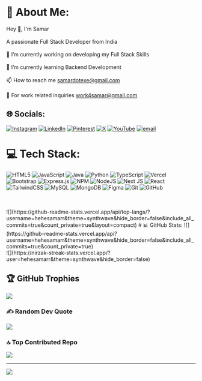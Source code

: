 # 💫 About Me:
Hey 👋, I'm Samar<br><br>A passionate Full Stack Developer from India<br><br>🔭 I’m currently working on developing my Full Stack Skills<br><br>🌱 I’m currently learning Backend Development<br><br>📫 How to reach me samardotexe@gmail.com<br><br>🌱 For work related inquiries work4samar@gmail.com<br>


## 🌐 Socials:
[![Instagram](https://img.shields.io/badge/Instagram-%23E4405F.svg?logo=Instagram&logoColor=white)](https://instagram.com/hehesamarr) [![LinkedIn](https://img.shields.io/badge/LinkedIn-%230077B5.svg?logo=linkedin&logoColor=white)](https://linkedin.com/in/hehesamarr) [![Pinterest](https://img.shields.io/badge/Pinterest-%23E60023.svg?logo=Pinterest&logoColor=white)](https://pinterest.com/hehesamarr) [![X](https://img.shields.io/badge/X-black.svg?logo=X&logoColor=white)](https://x.com/hehesamarr) [![YouTube](https://img.shields.io/badge/YouTube-%23FF0000.svg?logo=YouTube&logoColor=white)](https://youtube.com/@hehesamarr) [![email](https://img.shields.io/badge/Email-D14836?logo=gmail&logoColor=white)](mailto:samardotexe@gmail.com) 

# 💻 Tech Stack:
![HTML5](https://img.shields.io/badge/html5-%23E34F26.svg?style=for-the-badge&logo=html5&logoColor=white) ![JavaScript](https://img.shields.io/badge/javascript-%23323330.svg?style=for-the-badge&logo=javascript&logoColor=%23F7DF1E) ![Java](https://img.shields.io/badge/java-%23ED8B00.svg?style=for-the-badge&logo=openjdk&logoColor=white) ![Python](https://img.shields.io/badge/python-3670A0?style=for-the-badge&logo=python&logoColor=ffdd54) ![TypeScript](https://img.shields.io/badge/typescript-%23007ACC.svg?style=for-the-badge&logo=typescript&logoColor=white) ![Vercel](https://img.shields.io/badge/vercel-%23000000.svg?style=for-the-badge&logo=vercel&logoColor=white) ![Bootstrap](https://img.shields.io/badge/bootstrap-%238511FA.svg?style=for-the-badge&logo=bootstrap&logoColor=white) ![Express.js](https://img.shields.io/badge/express.js-%23404d59.svg?style=for-the-badge&logo=express&logoColor=%2361DAFB) ![NPM](https://img.shields.io/badge/NPM-%23CB3837.svg?style=for-the-badge&logo=npm&logoColor=white) ![NodeJS](https://img.shields.io/badge/node.js-6DA55F?style=for-the-badge&logo=node.js&logoColor=white) ![Next JS](https://img.shields.io/badge/Next-black?style=for-the-badge&logo=next.js&logoColor=white) ![React](https://img.shields.io/badge/react-%2320232a.svg?style=for-the-badge&logo=react&logoColor=%2361DAFB) ![TailwindCSS](https://img.shields.io/badge/tailwindcss-%2338B2AC.svg?style=for-the-badge&logo=tailwind-css&logoColor=white) ![MySQL](https://img.shields.io/badge/mysql-4479A1.svg?style=for-the-badge&logo=mysql&logoColor=white) ![MongoDB](https://img.shields.io/badge/MongoDB-%234ea94b.svg?style=for-the-badge&logo=mongodb&logoColor=white) ![Figma](https://img.shields.io/badge/figma-%23F24E1E.svg?style=for-the-badge&logo=figma&logoColor=white) ![Git](https://img.shields.io/badge/git-%23F05033.svg?style=for-the-badge&logo=git&logoColor=white) ![GitHub](https://img.shields.io/badge/github-%23121011.svg?style=for-the-badge&logo=github&logoColor=white)

<br/>
<br/>
![](https://github-readme-stats.vercel.app/api/top-langs/?username=hehesamarr&theme=synthwave&hide_border=false&include_all_commits=true&count_private=true&layout=compact)
# 📊 GitHub Stats:
![](https://github-readme-stats.vercel.app/api?username=hehesamarr&theme=synthwave&hide_border=false&include_all_commits=true&count_private=true)<br/>
![](https://nirzak-streak-stats.vercel.app/?user=hehesamarr&theme=synthwave&hide_border=false)

## 🏆 GitHub Trophies
![](https://github-profile-trophy.vercel.app/?username=hehesamarr&theme=radical&no-frame=false&no-bg=false&margin-w=4)

### ✍️ Random Dev Quote
![](https://quotes-github-readme.vercel.app/api?type=vetical&theme=radical)

### 🔝 Top Contributed Repo
![](https://github-contributor-stats.vercel.app/api?username=hehesamarr&limit=5&theme=dark&combine_all_yearly_contributions=true)

---
[![](https://visitcount.itsvg.in/api?id=hehesamarr&icon=0&color=0)](https://visitcount.itsvg.in)

<!-- Proudly created with GPRM ( https://gprm.itsvg.in ) -->
